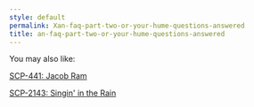 ```yaml
---
style: default
permalink: Xan-faq-part-two-or-your-hume-questions-answered
title: an-faq-part-two-or-your-hume-questions-answered
---
```

You may also like:

[SCP-441: Jacob Ram](http://scp-wiki.net/scp-441)

[SCP-2143: Singin' in the Rain](http://scp-wiki.net/scp-2143)
